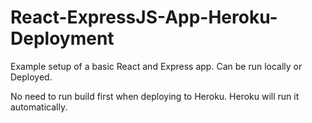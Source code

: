 # React-ExpressJS-App-Heroku-Deployment
Example setup of a basic React and Express app.  Can be run locally or Deployed.

No need to run build first when deploying to Heroku. Heroku will run it automatically.
